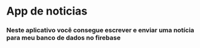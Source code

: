 # App de noticias

<div align="left">
<H3>Neste aplicativo você consegue escrever e enviar uma notícia para meu banco de dados no firebase</H3>
</div>
